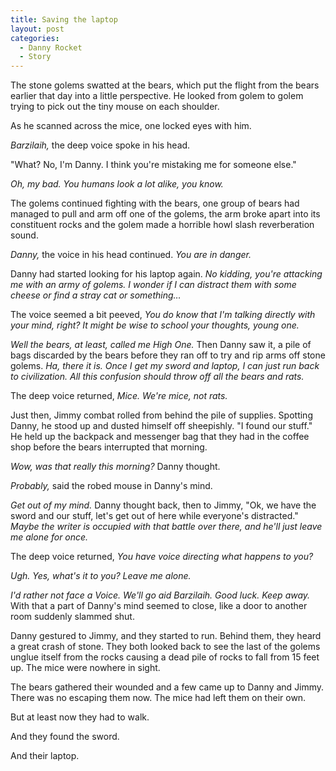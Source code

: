 ```yaml
---
title: Saving the laptop
layout: post
categories:
  - Danny Rocket
  - Story
---
```

The stone golems swatted at the bears, which put the flight from the bears earlier that day into a little perspective. He looked from golem to golem trying to pick out the tiny mouse on each shoulder.

As he scanned across the mice, one locked eyes with him.

_Barzilaih,_ the deep voice spoke in his head.

"What? No, I'm Danny. I think you're mistaking me for someone else."

_Oh, my bad. You humans look a lot alike, you know._

The golems continued fighting with the bears, one group of bears had managed to pull and arm off one of the golems, the arm broke apart into its constituent rocks and the golem made a horrible howl slash reverberation sound.

_Danny,_ the voice in his head continued. _You are in danger._

Danny had started looking for his laptop again. _No kidding, you're attacking me with an army of golems. I wonder if I can distract them with some cheese or find a stray cat or something&#8230;_

The voice seemed a bit peeved, _You do know that I'm talking directly with your mind, right? It might be wise to school your thoughts, young one._

_Well the bears, at least, called me High One._ Then Danny saw it, a pile of bags discarded by the bears before they ran off to try and rip arms off stone golems. _Ha, there it is. Once I get my sword and laptop, I can just run back to civilization. All this confusion should throw off all the bears and rats._

The deep voice returned, _Mice. We're mice, not rats._

Just then, Jimmy combat rolled from behind the pile of supplies. Spotting Danny, he stood up and dusted himself off sheepishly. "I found our stuff." He held up the backpack and messenger bag that they had in the coffee shop before the bears interrupted that morning.

_Wow, was that really this morning?_ Danny thought.

_Probably,_ said the robed mouse in Danny's mind.

_Get out of my mind._ Danny thought back, then to Jimmy, "Ok, we have the sword and our stuff, let's get out of here while everyone's distracted." _Maybe the writer is occupied with that battle over there, and he'll just leave me alone for once._

The deep voice returned, _You have voice directing what happens to you?_

_Ugh. Yes, what's it to you? Leave me alone._

_I'd rather not face a Voice. We'll go aid Barzilaih. Good luck. Keep away._ With that a part of Danny's mind seemed to close, like a door to another room suddenly slammed shut.

Danny gestured to Jimmy, and they started to run. Behind them, they heard a great crash of stone. They both looked back to see the last of the golems unglue itself from the rocks causing a dead pile of rocks to fall from 15 feet up. The mice were nowhere in sight.

The bears gathered their wounded and a few came up to Danny and Jimmy. There was no escaping them now. The mice had left them on their own.

But at least now they had to walk.

And they found the sword.

And their laptop.